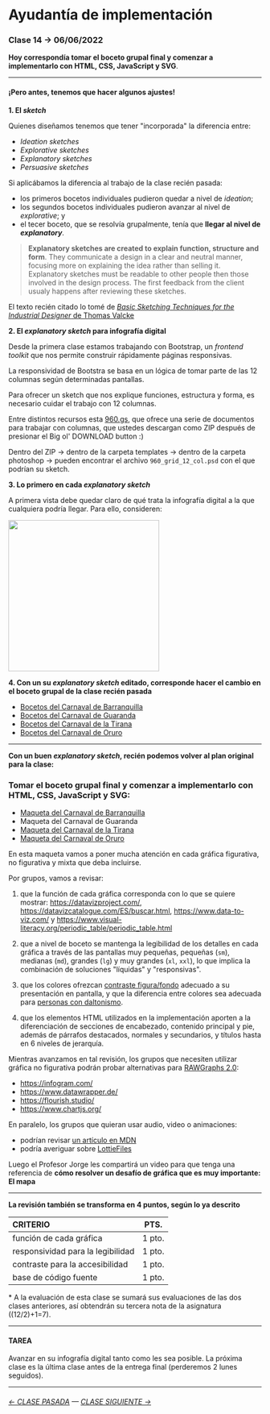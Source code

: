 # Ayudantía de implementación

### Clase 14 → 06/06/2022

**Hoy correspondía tomar el boceto grupal final y comenzar a implementarlo con HTML, CSS, JavaScript y SVG**. 

- - - - - - - - - 

#### ¡Pero antes, tenemos que hacer algunos ajustes!

**1. El *sketch***

Quienes diseñamos tenemos que tener "incorporada" la diferencia entre:

-  *Ideation sketches*
-  *Explorative sketches*
-  *Explanatory sketches*
-  *Persuasive sketches*

Si aplicábamos la diferencia al trabajo de la clase recién pasada: 

- los primeros bocetos individuales pudieron quedar a nivel de *ideation*; 
- los segundos bocetos individuales pudieron avanzar al nivel de *explorative*; y 
- el tecer boceto, que se resolvía grupalmente, tenía que **llegar al nivel de *explanatory***. 

> **Explanatory sketches are created to explain function, structure and form**. They communicate a design in a clear and neutral manner, focusing more on explaining the idea rather than selling it. Explanatory sketches must be readable to other people then those involved in the design process. The first feedback from the client usualy happens after reviewing these sketches. 

El texto recién citado lo tomé de [*Basic Sketching Techniques for the Industrial Designer* de Thomas Valcke](https://drive.google.com/file/d/1WItWeLbkAvDxh5WTOKX5dq_4MPy7qIqy/view?usp=sharing)

**2. El *explanatory sketch* para infografía digital**

Desde la primera clase estamos trabajando con Bootstrap, un *frontend toolkit* que nos permite construir rápidamente páginas responsivas.

La responsividad de Bootstra se basa en un lógica de tomar parte de las 12 columnas según determinadas pantallas. 

Para ofrecer un sketch que nos explique funciones, estructura y forma, es necesario cuidar el trabajo con 12 columnas. 

Entre distintos recursos esta [960.gs](https://960.gs/), que ofrece una serie de documentos para trabajar con columnas, que ustedes descargan como ZIP después de presionar el Big ol' DOWNLOAD button :)

Dentro del ZIP → dentro de la carpeta templates → dentro de la carpeta photoshop → pueden encontrar el archivo `960_grid_12_col.psd` con el que podrían su sketch.

**3. Lo primero en cada *explanatory sketch***

A primera vista debe quedar claro de qué trata la infografía digital a la que cualquiera podría llegar. Para ello, consideren:

<img src="https://user-images.githubusercontent.com/7999767/172179691-f336f99e-07e0-40a6-92ea-926d75f0e2e7.jpg" width="300" hieght="300">

**4. Con un su *explanatory sketch* editado, corresponde hacer el cambio en el boceto grupal de la clase recién pasada**

- [Bocetos del Carnaval de Barranquilla](https://carnavaldebarranquilla.github.io/bocetos/)
- [Bocetos del Carnaval de Guaranda](https://carnaval-de-guaranda.github.io/Bocetos/)
- [Bocetos del Carnaval de la Tirana](https://carnaval-la-tirana.github.io/bocetos/)
- [Bocetos del Carnaval de Oruro](https://orurocarnaval.github.io/boceto/)

- - - - - - - - - 

**Con un buen *explanatory sketch*, recién podemos volver al plan original para la clase:** 

### Tomar el boceto grupal final y comenzar a implementarlo con HTML, CSS, JavaScript y SVG:

- [Maqueta del Carnaval de Barranquilla](https://carnavaldebarranquilla.github.io/maqueta/)
- Maqueta del Carnaval de Guaranda
- [Maqueta del Carnaval de la Tirana](https://carnaval-la-tirana.github.io/maqueta/)
- [Maqueta del Carnaval de Oruro](https://orurocarnaval.github.io/maqueta/)

En esta maqueta vamos a poner mucha atención en cada gráfica figurativa, no figurativa y mixta que deba incluirse.

Por grupos, vamos a revisar:

1. que la función de cada gráfica corresponda con lo que se quiere mostrar: https://datavizproject.com/, https://datavizcatalogue.com/ES/buscar.html, https://www.data-to-viz.com/ y https://www.visual-literacy.org/periodic_table/periodic_table.html

2. que a nivel de boceto se mantenga la legibilidad de los detalles en cada gráfica a través de las pantallas muy pequeñas, pequeñas (`sm`), medianas (`md`), grandes (`lg`) y muy grandes (`xl`, `xxl`), lo que implica la combinación de soluciones "líquidas" y "responsivas". 

3. que los colores ofrezcan [contraste figura/fondo](https://webaim.org/resources/contrastchecker/) adecuado a su presentación en pantalla, y que la diferencia entre colores sea adecuada para [personas con daltonismo](https://www.toptal.com/designers/colorfilter).

4. que los elementos HTML utilizados en la implementación aporten a la diferenciación de secciones de encabezado, contenido principal y pie, además de párrafos destacados, normales y secundarios, y títulos hasta en 6 niveles de jerarquía.

Mientras avanzamos en tal revisión, los grupos que necesiten utilizar gráfica no figurativa podrán probar alternativas para [RAWGraphs 2.0](https://app.rawgraphs.io/):

- https://infogram.com/
- https://www.datawrapper.de/
- https://flourish.studio/
- https://www.chartjs.org/

En paralelo, los grupos que quieran usar audio, video o animaciones: 

- podrían revisar [un artículo en MDN](https://developer.mozilla.org/es/docs/Learn/HTML/Multimedia_and_embedding/Video_and_audio_content)
- podría averiguar sobre [LottieFiles](https://lottiefiles.com/)

Luego el Profesor Jorge les compartirá un video para que tenga una referencia de **cómo resolver un desafío de gráfica que es muy importante: El mapa**

- - - - - - - - - - - 

**La revisión también se transforma en 4 puntos, según lo ya descrito** 

| CRITERIO | PTS.  |
|:---------|:-----:|
| función de cada gráfica | 1 pto. |
| responsividad para la legibilidad | 1 pto. |
| contraste para la accesibilidad | 1 pto. |
| base de código fuente | 1 pto. |

\* A la evaluación de esta clase se sumará sus evaluaciones de las dos clases anteriores, así obtendrán su tercera nota de la asignatura ((12/2)+1=7).

- - - - - - - - - - - -

#### TAREA

Avanzar en su infografía digital tanto como les sea posible. La próxima clase es la última clase antes de la entrega final (perderemos 2 lunes seguidos).

- - - - - - - - - - -

###### [← CLASE PASADA](https://github.com/profesorfaco/dno075-2022-1/tree/main/clase-13) — [CLASE SIGUIENTE →](https://github.com/profesorfaco/dno075-2022-1/tree/main/clase-15)
